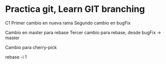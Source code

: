# Practica git, Learn GIT branching

C1
Primer cambio en nueva rama
Segundo cambio en bugFix

Cambio en master para rebase
Tercer cambio para rebase, desde bugFix -> master

Cambio para cherry-pick

rebase -i 1
